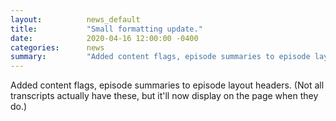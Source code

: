 ```yaml
---
layout:          news_default
title:           "Small formatting update."
date:            2020-04-16 12:00:00 -0400
categories:      news
summary:         "Added content flags, episode summaries to episode layout headers."
---
```


Added content flags, episode summaries to episode layout headers. (Not all transcripts actually have these, but it'll now display on the page when they do.)